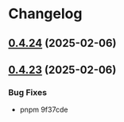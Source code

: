 # Changelog

## [0.4.24](/compare/v0.4.23...v0.4.24) (2025-02-06)

## [0.4.23](/compare/v0.4.13...v0.4.23) (2025-02-06)


### Bug Fixes

* pnpm 9f37cde
